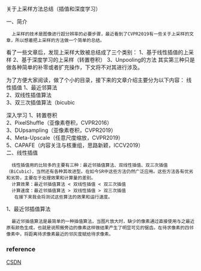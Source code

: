 关于上采样方法总结（插值和深度学习）

一、简介

      上采样的技术是图像进行超分辨率的必要步骤，最近看到了CVPR2019有一些关于上采样的文章，所以想着把上采样的方法做一个简单的总结。
看了一些文章后，发现上采样大致被总结成了三个类别：
1、基于线性插值的上采样
2、基于深度学习的上采样（转置卷积）
3、Unpooling的方法
其实第三种只是做各种简单的补零或者扩充操作，下文将不对其进行涉及。

为了方便大家阅读，做了个小的目录，接下来的文章介绍主要分为以下内容：
线性插值
1、最近邻算法    
2、双线性插值算法    
3、双三次插值算法（bicubic    

深入学习
1、转置卷积    
2、PixelShuffle（亚像素卷积，CVPR2016）    
3、DUpsampling（亚像素卷积，CVPR2019）    
4、Meta-Upscale（任意尺度缩放，CVPR2019）    
5、CAPAFE（内容关注与核重组，思路新颖，ICCV2019）    
二、线性插值

      线性插值用的比较多的主要有三种：最近邻插值算法、双线性插值、双三次插值（BiCubic），当然还有各种其改进型。在如今SR中这些方法仍然广泛应用。这些方法各有优劣和劣势，主要在于处理效果和计算量的差别。
      计算效果：最近邻插值算法 < 双线性插值 < 双三次插值
      计算速度：最近邻插值算法 > 双线性插值 > 双三次插值
       在接下来我会将测试这些算法的效果和运行速度。

1、最近邻插值算法

      最近邻插值算法是最简单的一种插值算法，当图片放大时，缺少的像素通过直接使用与之最近原有颜色生成，也就是说照搬旁边的像素这样做结果产生了明显可见的锯齿。在待求像素的四邻像素中，将距离待求像素最近的邻灰度赋给待求像素。






### reference
[CSDN](https://blog.csdn.net/qq_34919792/article/details/102697817)